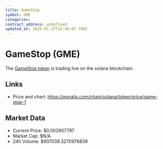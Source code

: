 ```yaml
---
title: GameStop
symbol: GME
categories: 
contract_address: undefined
updated_at: 2025-01-27T14:49:07.700Z
---
```


# GameStop (GME)
The [GameStop token](https://moralis.com/chain/solana/token/price/game-stop-1) is trading live on the solana blockchain.

## Links
- Price and chart: https://moralis.com/chain/solana/token/price/game-stop-1

## Market Data
- Current Price: $0.002607797
- Market Cap: $N/A
- 24h Volume: $907039.3270976839
